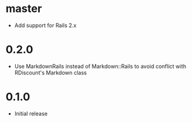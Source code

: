 # master

* Add support for Rails 2.x

# 0.2.0

* Use MarkdownRails instead of Markdown::Rails to avoid conflict with
  RDiscount's Markdown class

# 0.1.0

* Initial release
